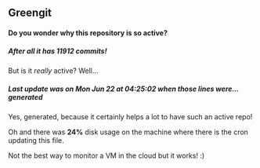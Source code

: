 ## Greengit

#### Do you wonder why this repository is so active?

##### After all it has 11912 commits!

But is it *really* active? Well...

##### Last update was on Mon Jun 22 at 04:25:02 when those lines were... generated

Yes, generated, because it certainly helps a lot to have such an active repo!

Oh and there was **24%** disk usage on the machine
where there is the cron updating this file.

Not the best way to monitor a VM in the cloud but it works! :)
